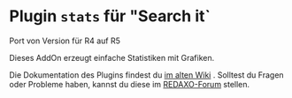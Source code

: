 # Plugin `stats` für "Search it`

Port von Version für R4 auf R5

Dieses AddOn erzeugt einfache Statistiken mit Grafiken.

Die Dokumentation des Plugins findest
du [im alten Wiki](http://www.redaxo.org/de/wiki/index.php?n=R4.RexSearch) .
Solltest du Fragen oder Probleme haben, kannst du diese
im [REDAXO-Forum](http://forum.redaxo.de/ftopic12965) stellen.
